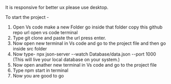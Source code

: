 It is responsive for better ux please use desktop.

To start the project - 
1. Open Vs code make a new Folder go inside that folder copy this github repo url open vs code terminal
2. Type git clone and paste the url press enter.
3. Now open new terminal in Vs code and go to the project file and then go inside src folder
4. Now type-   npx json-server --watch Database/data.json --port 1000  (This will live your local database on your system.)
5. Now open anather new terminal in Vs code and go to the project file
6. Type npm start in terminal
7. Now you are good to go  

